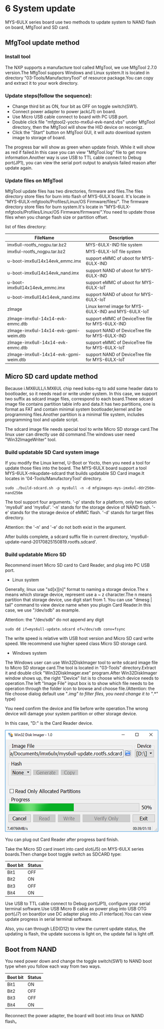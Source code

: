 # 6 System update

MYS-6ULX series board use two methods to update system to NAND flash on board, MfgTool and SD card.

## MfgTool update method

### Install tool

The NXP supports a manufacture tool called MfgTool, we use MfgTool 2.7.0 version.The MfgTool suppors Windows and Linux system.It is located in directory "03-Tools/ManufactoryTool" of resource package.You can copy and extract it to your work directory.

### Update steps(follow the sequence):

* Change third bit as ON, four bit as OFF on toggle switch(SW1).
* Connect power adapter to power jack(J1) on board.
* Use Micro USB cable connect to board with PC USB port.
* Double click file "mfgtool2-yocto-mx6ul-evk-nand.vbs" under MfgTool directory, then the MfgTool will show the HID device on reconigz.
* Click the "Start" button on MfgTool GUI, it will auto download system image to storage of board.

The progress bar will show as green when update finish. While it will show as red if failed.In this case you can view "MfgTool.log" file to get more information.Another way is use USB to TTL cable connect to Debug port(JP1), you can view the serial port output to analysis failed reason after update again.

### Update files on MfgTool

MfgTool update files has two directories, firmware and files.The files directory store files for burn into flash of MYS-6ULX board. It's locate in "MYS-6ULX-mfgtools/Profiles/Linux/OS Firmware/files/".
The firmware directory store files for burn system.It's locate in "MYS-6ULX-mfgtools/Profiles/Linux/OS Firmware/firmware/".You need to update those files when you change flash size or partition offset.

list of files directory:

FileName | Description
---- | -----
imx6ull-rootfs_nogpu.tar.bz2 | MYS-6ULX-IND file system
imx6ul-rootfs_nogpu.tar.bz2 | MYS-6ULX-IoT file system
u-boot-imx6ul14x14evk_emmc.imx | support eMMC of uboot for MYS-6ULX-IND
u-boot-imx6ul14x14evk_nand.imx | support NAND of uboot for MYS-6ULX-IND
u-boot-imx6ull14x14evk_emmc.imx | support eMMC of uboot for MYS-6ULX-IoT
u-boot-imx6ull14x14evk_nand.imx | support NAND of uboot for MYS-6ULX-IoT
zImage | Linux kernel image for MYS-6ULX-IND and MYS-6ULX-IoT
zImage-imx6ul-14x14-evk-emmc.dtb | support eMMC of DeviceTree file for MYS-6ULX-IND
zImage-imx6ul-14x14-evk-gpmi-weim.dtb | support NAND of DeviceTree file for MYS-6ULX-IND
zImage-imx6ull-14x14-evk-emmc.dtb | support eMMC of DeviceTree file for MYS-6ULX-IoT
zImage-imx6ull-14x14-evk-gpmi-weim.dtb | support NAND of DeviceTree file for MYS-6ULX-IoT

## Micro SD card update method

Because i.MX6ULL/i.MX6UL chip need kobs-ng to add some header data to bootloader, so it needs read or write under system.
In this case, we support two suffix as sdcard image files, correspond to each board.Theee sdcard image file contains partition table info and data.It has two partitions, one is format as FAT and contain minimal system bootloader,kernel and be programming files.Another partition is a minimal file system, includes programming tool and update script.

The sdcard image file needs special tool to write Micro SD storage card.The linux user can directly use dd command.The windows user need "Win32ImageWriter" tool.

### Build updatable SD Card system image

If you modify the Linux kernel, U-Boot or Yocto, then you need a tool for update those files into the board.
The MYS-6ULX board support a tool MYS-6ULX-mkupdate-sdcard that builds updatable SD Card image.It locates in '04-Tools/ManufactoryTool' directory.

```
sudo ./build-sdcard.sh -p mys6ull -n -d mfgimages-mys-imx6ul-ddr256m-nand256m
```
The tool support four arguments.
'-p' stands for a platform, only two option 'mys6ull' and 'mys6ul'.
'-n' stands for the storage device of NAND flash.
'-e' stands for the storage  device of eMMC flash.
'-d' stands for target files directory.

Attention: the '-n' and '-e' do not both exist in the argument.

After builds complete, a sdcard suffix file in current directory, 'mys6ull-update-nand-20170825150819.rootfs.sdcard'.

### Build updatable Micro SD

Recommend insert Micro SD card to Card Reader, and plug into PC USB port.

* Linux system

Generally, linux use "sd[x][n]" format to naming a storage device.The x means which storage device, represent use a ~ z character.The n means partition that storage device, use digit start from 1. You can use "dmesg | tail" command to view device name when you plugin Card Reader.In this case, we use "/dev/sdb" as example.

Attention: the "/dev/sdb" do not append any digit

```
sudo dd if=mys6ull-update.sdcard of=/dev/sdb conv=fsync
```

The write speed is relative with USB host version and Micro SD card write speed. We recommend use higher speed class Micro SD storage card.

* Windows system

The Windows user can use Win32DiskImager tool to write sdcard image file to Micro SD storage card.The tool is located in "03-Tools" directory.Extract it and double click "Win32DiskImager.exe" program.After Win32DiskImager window shows up, the right "Device" list is to choose which device needs to operation.The left "Image File" input box is to show which file needs to be operation through the folder icon to browse and choose file.(Attention: the file choose dialog default use "*.img" to filter
files, you need change it to "*.*" type)

You need confirm the device and file before write operation.The wrong device will damage your system partition or other storage device.

In this case, "D:" is the Card Reader device.

![Win32DiskImage write sdcard image file](image/6-1.png)

You can plug out Card Reader after progress bard finish.

Take the Micro SD card insert into card slot(J5) on MYS-6ULX series boards.Then change boot toggle switch as SDCARD type: 

Boot bit | Status
--- | ----
Bit1 | OFF
Bit2 | ON
Bit3 | OFF
Bit4 | ON

Use USB to TTL cable connect to Debug port(JP1), configure your serial terminal software.Use USB Micro B cable as power plug into USB OTG port(J7) on board(or use DC adapter plug into J1 interface).You can view update progress in serial terminal software.

Also, you can through LED(D12) to view the current update status, the updating is flash, the update success is light on, the update fail is light off.

## Boot from NAND

You need power down and change the toggle switch(SW1) to NAND boot type when you follow each way from two ways.

Boot bit | Status
--- | ----
Bit1 | ON
Bit2 | OFF
Bit3 | OFF
Bit4 | ON

Reconnect the power adapter, the board will boot into linux on NAND flash。
